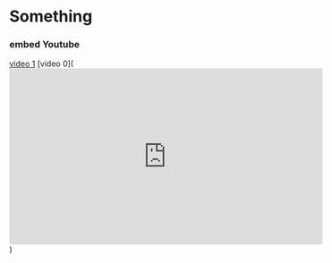 # Something



### embed Youtube

[video 1](https://www.youtube.com/embed/dQw4w9WgXcQ)
[video 0](<iframe width="560" height="315" src="https://www.youtube.com/embed/dQw4w9WgXcQ" frameborder="0" allow="autoplay; encrypted-media" allowfullscreen></iframe>)


